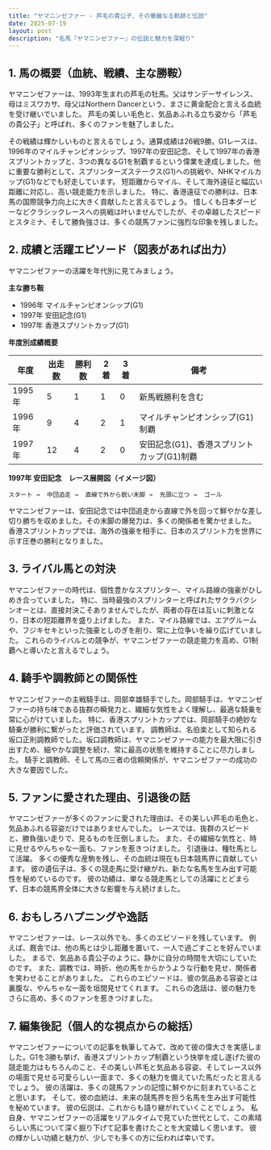 ```yaml
---
title: "ヤマニンゼファー - 芦毛の貴公子、その華麗なる軌跡と伝説"
date: 2025-07-19
layout: post
description: "名馬『ヤマニンゼファー』の伝説と魅力を深堀り"
---
```


## 1. 馬の概要（血統、戦績、主な勝鞍）

ヤマニンゼファーは、1993年生まれの芦毛の牡馬。父はサンデーサイレンス、母はミスワカサ、母父はNorthern Dancerという、まさに黄金配合と言える血統を受け継いでいました。  芦毛の美しい毛色と、気品あふれる立ち姿から「芦毛の貴公子」と呼ばれ、多くのファンを魅了しました。

その戦績は輝かしいものと言えるでしょう。通算成績は26戦9勝。G1レースは、1996年のマイルチャンピオンシップ、1997年の安田記念、そして1997年の香港スプリントカップと、3つの異なるG1を制覇するという偉業を達成しました。他に重要な勝利として、スプリンターズステークス(G1)への挑戦や、NHKマイルカップ(G1)などでも好走しています。  短距離からマイル、そして海外遠征と幅広い距離に対応し、高い競走能力を示しました。  特に、香港遠征での勝利は、日本馬の国際競争力向上に大きく貢献したと言えるでしょう。  惜しくも日本ダービーなどクラシックレースへの挑戦は叶いませんでしたが、その卓越したスピードとスタミナ、そして勝負強さは、多くの競馬ファンに強烈な印象を残しました。


## 2. 成績と活躍エピソード（図表があれば出力）

ヤマニンゼファーの活躍を年代別に見てみましょう。

**主な勝ち鞍**

* 1996年 マイルチャンピオンシップ(G1)
* 1997年 安田記念(G1)
* 1997年 香港スプリントカップ(G1)

**年度別成績概要**

| 年度 | 出走数 | 勝利数 | 2着 | 3着 | 備考 |
|---|---|---|---|---|---|
| 1995年 | 5 | 1 | 1 | 0 | 新馬戦勝利を含む |
| 1996年 | 9 | 4 | 2 | 1 | マイルチャンピオンシップ(G1)制覇 |
| 1997年 | 12 | 4 | 2 | 0 | 安田記念(G1)、香港スプリントカップ(G1)制覇 |


**1997年 安田記念　レース展開図（イメージ図）**

```
スタート →  中団追走 →  直線で外から鋭い末脚 →  先頭に立つ →  ゴール
```

ヤマニンゼファーは、安田記念では中団追走から直線で外を回って鮮やかな差し切り勝ちを収めました。その末脚の爆発力は、多くの関係者を驚かせました。  香港スプリントカップでは、海外の強豪を相手に、日本のスプリント力を世界に示す圧巻の勝利となりました。


## 3. ライバル馬との対決

ヤマニンゼファーの時代は、個性豊かなスプリンター、マイル路線の強豪がひしめき合っていました。  特に、当時最強のスプリンターと呼ばれたサクラバクシンオーとは、直接対決こそありませんでしたが、両者の存在は互いに刺激となり、日本の短距離界を盛り上げました。  また、マイル路線では、エアグルームや、フジキセキといった強豪としのぎを削り、常に上位争いを繰り広げていました。  これらのライバルとの競争が、ヤマニンゼファーの競走能力を高め、G1制覇へと導いたと言えるでしょう。


## 4. 騎手や調教師との関係性

ヤマニンゼファーの主戦騎手は、岡部幸雄騎手でした。岡部騎手は、ヤマニンゼファーの持ち味である抜群の瞬発力と、繊細な気性をよく理解し、最適な騎乗を常に心がけていました。  特に、香港スプリントカップでは、岡部騎手の絶妙な騎乗が勝利に繋がったと評価されています。  調教師は、名伯楽として知られる坂口正則調教師でした。坂口調教師は、ヤマニンゼファーの能力を最大限に引き出すため、細やかな調整を続け、常に最高の状態を維持することに尽力しました。  騎手と調教師、そして馬の三者の信頼関係が、ヤマニンゼファーの成功の大きな要因でした。


## 5. ファンに愛された理由、引退後の話

ヤマニンゼファーが多くのファンに愛された理由は、その美しい芦毛の毛色と、気品あふれる容姿だけではありませんでした。  レースでは、抜群のスピードと、勝負強い走りで、見るものを圧倒しました。  また、その繊細な気性と、時に見せるやんちゃな一面も、ファンを惹きつけました。  引退後は、種牡馬として活躍。  多くの優秀な産駒を残し、その血統は現在も日本競馬界に貢献しています。  彼の遺伝子は、多くの競走馬に受け継がれ、新たな名馬を生み出す可能性を秘めているのです。  彼の功績は、単なる競走馬としての活躍にとどまらず、日本の競馬界全体に大きな影響を与え続けました。


## 6. おもしろハプニングや逸話

ヤマニンゼファーは、レース以外でも、多くのエピソードを残しています。  例えば、厩舎では、他の馬とは少し距離を置いて、一人で過ごすことを好んでいました。  まるで、気品ある貴公子のように、静かに自分の時間を大切にしていたのです。  また、調教では、時折、他の馬をからかうような行動を見せ、関係者を笑わせることがありました。  これらのエピソードは、彼の気品ある容姿とは裏腹な、やんちゃな一面を垣間見せてくれます。  これらの逸話は、彼の魅力をさらに高め、多くのファンを惹きつけました。


## 7. 編集後記（個人的な視点からの総括）

ヤマニンゼファーについての記事を執筆してみて、改めて彼の偉大さを実感しました。G1を3勝も挙げ、香港スプリントカップ制覇という快挙を成し遂げた彼の競走能力はもちろんのこと、その美しい芦毛と気品ある容姿、そしてレース以外の場面で見せる可愛らしい一面まで、多くの魅力を備えていた馬だったと言えるでしょう。  彼の活躍は、多くの競馬ファンの記憶に鮮やかに刻まれていることと思います。  そして、彼の血統は、未来の競馬界を担う名馬を生み出す可能性を秘めています。  彼の伝説は、これからも語り継がれていくことでしょう。  私自身、ヤマニンゼファーの活躍をリアルタイムで見ていた世代として、この素晴らしい馬について深く掘り下げて記事を書けたことを大変嬉しく思います。  彼の輝かしい功績と魅力が、少しでも多くの方に伝われば幸いです。
